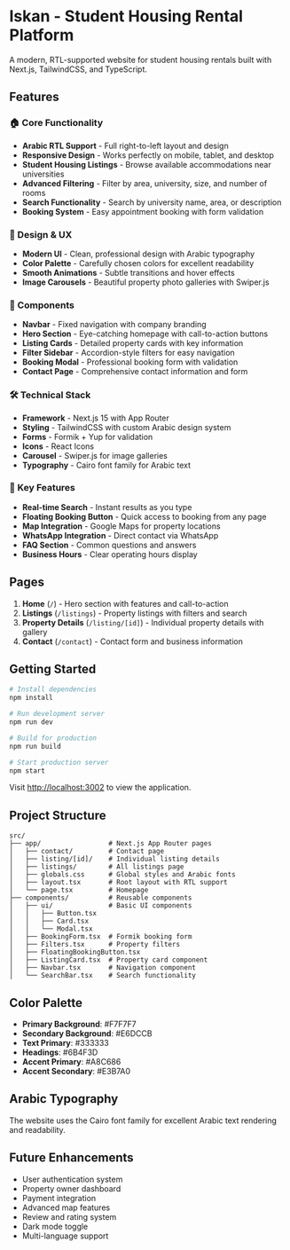 # Iskan - Student Housing Rental Platform

A modern, RTL-supported website for student housing rentals built with Next.js, TailwindCSS, and TypeScript.

## Features

### 🏠 Core Functionality

- **Arabic RTL Support** - Full right-to-left layout and design
- **Responsive Design** - Works perfectly on mobile, tablet, and desktop
- **Student Housing Listings** - Browse available accommodations near universities
- **Advanced Filtering** - Filter by area, university, size, and number of rooms
- **Search Functionality** - Search by university name, area, or description
- **Booking System** - Easy appointment booking with form validation

### 🎨 Design & UX

- **Modern UI** - Clean, professional design with Arabic typography
- **Color Palette** - Carefully chosen colors for excellent readability
- **Smooth Animations** - Subtle transitions and hover effects
- **Image Carousels** - Beautiful property photo galleries with Swiper.js

### 📱 Components

- **Navbar** - Fixed navigation with company branding
- **Hero Section** - Eye-catching homepage with call-to-action buttons
- **Listing Cards** - Detailed property cards with key information
- **Filter Sidebar** - Accordion-style filters for easy navigation
- **Booking Modal** - Professional booking form with validation
- **Contact Page** - Comprehensive contact information and form

### 🛠 Technical Stack

- **Framework** - Next.js 15 with App Router
- **Styling** - TailwindCSS with custom Arabic design system
- **Forms** - Formik + Yup for validation
- **Icons** - React Icons
- **Carousel** - Swiper.js for image galleries
- **Typography** - Cairo font family for Arabic text

### 🌟 Key Features

- **Real-time Search** - Instant results as you type
- **Floating Booking Button** - Quick access to booking from any page
- **Map Integration** - Google Maps for property locations
- **WhatsApp Integration** - Direct contact via WhatsApp
- **FAQ Section** - Common questions and answers
- **Business Hours** - Clear operating hours display

## Pages

1. **Home** (`/`) - Hero section with features and call-to-action
2. **Listings** (`/listings`) - Property listings with filters and search
3. **Property Details** (`/listing/[id]`) - Individual property details with gallery
4. **Contact** (`/contact`) - Contact form and business information

## Getting Started

```bash
# Install dependencies
npm install

# Run development server
npm run dev

# Build for production
npm run build

# Start production server
npm start
```

Visit [http://localhost:3002](http://localhost:3002) to view the application.

## Project Structure

```
src/
├── app/                 # Next.js App Router pages
│   ├── contact/         # Contact page
│   ├── listing/[id]/    # Individual listing details
│   ├── listings/        # All listings page
│   ├── globals.css      # Global styles and Arabic fonts
│   ├── layout.tsx       # Root layout with RTL support
│   └── page.tsx         # Homepage
├── components/          # Reusable components
│   ├── ui/              # Basic UI components
│   │   ├── Button.tsx
│   │   ├── Card.tsx
│   │   └── Modal.tsx
│   ├── BookingForm.tsx  # Formik booking form
│   ├── Filters.tsx      # Property filters
│   ├── FloatingBookingButton.tsx
│   ├── ListingCard.tsx  # Property card component
│   ├── Navbar.tsx       # Navigation component
│   └── SearchBar.tsx    # Search functionality
```

## Color Palette

- **Primary Background**: #F7F7F7
- **Secondary Background**: #E6DCCB
- **Text Primary**: #333333
- **Headings**: #6B4F3D
- **Accent Primary**: #A8C686
- **Accent Secondary**: #E3B7A0

## Arabic Typography

The website uses the Cairo font family for excellent Arabic text rendering and readability.

## Future Enhancements

- User authentication system
- Property owner dashboard
- Payment integration
- Advanced map features
- Review and rating system
- Dark mode toggle
- Multi-language support
